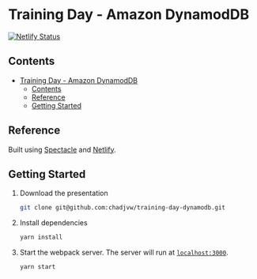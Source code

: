 # Training Day - Amazon DynamodDB

[![Netlify Status](https://api.netlify.com/api/v1/badges/35a7f336-e522-49f6-b77e-56a0c3ab34aa/deploy-status)](https://app.netlify.com/sites/cjv-dynamodb/deploys)

## Contents

- [Training Day - Amazon DynamodDB](#training-day---amazon-dynamoddb)
  - [Contents](#contents)
  - [Reference](#reference)
  - [Getting Started](#getting-started)

## Reference

Built using [Spectacle](https://github.com/FormidableLabs/spectacle) and [Netlify](https://www.netlify.com/).

## Getting Started

1. Download the presentation

   ```sh
   git clone git@github.com:chadjvw/training-day-dynamodb.git
   ```

2. Install dependencies

   ```sh
   yarn install
   ```

3. Start the webpack server. The server will run at [`localhost:3000`](http://localhost:3000).

   ```sh
   yarn start
   ```
